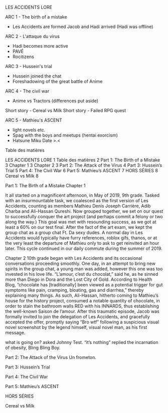 LES ACCIDENTS LORE

ARC 1 - The birth of a mistake
- Les Accidents are formed
Jacob and Hadi arrived (Hadi was offline)

ARC 2 - L'attaque du virus
- Hadi becomes more active
- PAVÉ
- Rocitizens

ARC 3 - Hussein's trial
- Hussein joined the chat
- Foreshadowing of the great battle of Anime

ARC 4 - The civil war
- Anime vs Tractors (differences put aside)

Short story - Cereal vs Milk
Short story - Failed RPG quest

ARC 5 - Mathieu's ASCENT
- light novels etc.
- Spag with the boys and meetups (hentai exorcism)
- Hatsune Miku Date >.<







Table des matières

LES ACCIDENTS LORE	1
Table des matières	2
Part 1: The Birth of a Mistake	3
Chapter 1	3
Chapter 2	3
Part 2: The Attack of the Virus	4
Part 3: Hussein’s Trial	5
Part 4: The Civil War	6
Part 5: Mathieu’s ASCENT	7
HORS SÉRIES	8
Cereal vs Milk	8








Part 1: The Birth of a Mistake 
Chapter 1

It all started on a magnificent afternoon, in May of 2019, 9th grade. Tasked with an insurmountable task, we coalesced as the first version of Les Accidents, counting as members Mathieu Denis Joseph Carrière, Adib Charba and Ali-Hassan Qureshi. Now grouped together, we set on our quest to successfully conquer the art project (and perhaps commit a felony or two along the way.) This goal was met with resounding success, as we got at least a 60% on our test final. After the fact of the art exam, we kept the group chat as a group chat Ft. Da sexy dudes. A normal day in Les Accidents would typically have furry references, roblox gifs, thanos, or at the very least the departure of Mathieu only to ask to get reinvited an hour later. This cycle continued in our daily commute during the summer of 2019. 


Chapter 2
10th grade began with Les Accidents and its occasional conversations proceeding smoothly. One day, in an attempt to bring new spirits in the group chat, a young man was added, however this one was too invested in his love life. “L’amour, c’est du chocolat,” said he, as he sinned more than Diego in Dora and the Lost City of Gold. According to Health Blog, “chocolate has [traditionally] been viewed as a potential trigger for gut symptoms like pain, cramping, bloating, gas and diarrhea,” thereby explaining many things. As such, Ali-Hassan, hitherto coming to Mathieu’s house for the history project, consumed a notable quantity of chocolate, in order to stain the bathroom walls RED with his INNARDS, thus establishing the well-known Saison de l’amour. After this traumatic episode, Jacob was formally invited to join the delegation of Les Accidents, and gracefully accepted the offer, promptly saying “Bro wtf” following a suspicious visual novel screenshot by the legend himself, visual novel man, as his first message.

what is going on? asked Johnny Test. “it’s nothing” replied the incarnation of obesity, Bling Bling Boy. 


Part 2: The Attack of the Virus
Un frometon.

Part 3: Hussein’s Trial


Part 4: The Civil War


Part 5: Mathieu’s ASCENT




HORS SÉRIES

Cereal vs Milk
